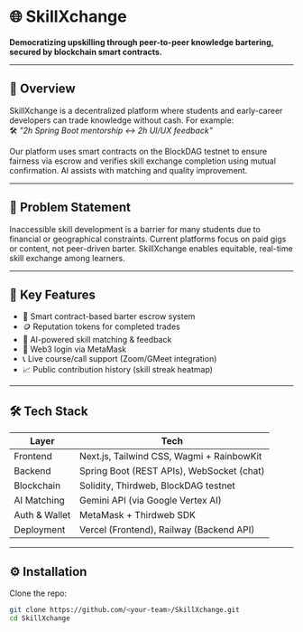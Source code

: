 # 🌐 SkillXchange

**Democratizing upskilling through peer-to-peer knowledge bartering, secured by blockchain smart contracts.**

---

## 🚀 Overview

SkillXchange is a decentralized platform where students and early-career developers can trade knowledge without cash. For example:  
🛠️ _"2h Spring Boot mentorship ↔ 2h UI/UX feedback"_

Our platform uses smart contracts on the BlockDAG testnet to ensure fairness via escrow and verifies skill exchange completion using mutual confirmation. AI assists with matching and quality improvement.

---

## 🎯 Problem Statement

Inaccessible skill development is a barrier for many students due to financial or geographical constraints. Current platforms focus on paid gigs or content, not peer-driven barter. SkillXchange enables equitable, real-time skill exchange among learners.

---

## 🧩 Key Features

- 🔗 Smart contract-based barter escrow system
- 🪙 Reputation tokens for completed trades
- 🧠 AI-powered skill matching & feedback
- 👛 Web3 login via MetaMask
- 📞 Live course/call support (Zoom/GMeet integration)
- 📈 Public contribution history (skill streak heatmap)

---

## 🛠️ Tech Stack

| Layer        | Tech                                      |
|--------------|-------------------------------------------|
| Frontend     | Next.js, Tailwind CSS, Wagmi + RainbowKit |
| Backend      | Spring Boot (REST APIs), WebSocket (chat) |
| Blockchain   | Solidity, Thirdweb, BlockDAG testnet      |
| AI Matching  | Gemini API (via Google Vertex AI)         |
| Auth & Wallet| MetaMask + Thirdweb SDK                   |
| Deployment   | Vercel (Frontend), Railway (Backend API)  |

---

## ⚙️ Installation

Clone the repo:

```bash
git clone https://github.com/<your-team>/SkillXchange.git
cd SkillXchange
